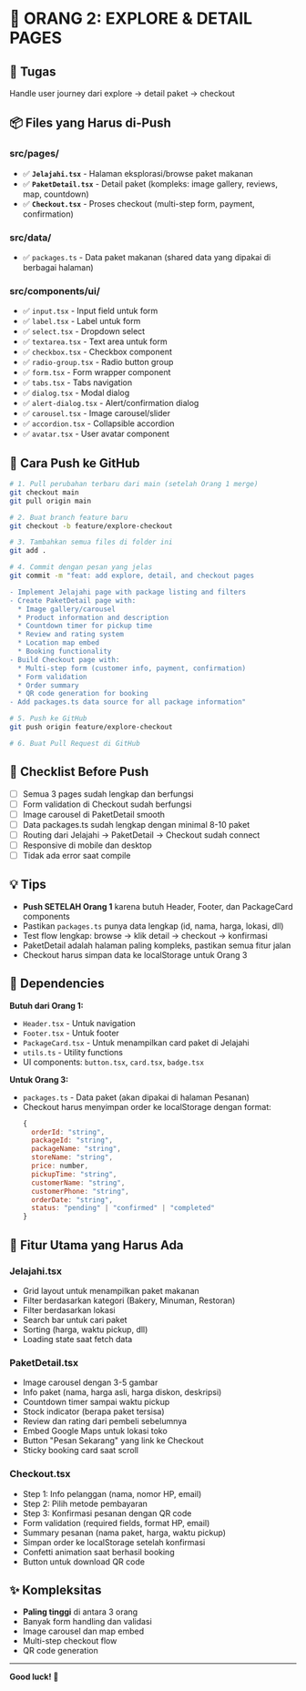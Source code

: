 # 👤 ORANG 2: EXPLORE & DETAIL PAGES

## 🎯 Tugas
Handle user journey dari explore → detail paket → checkout

## 📦 Files yang Harus di-Push

### src/pages/
- ✅ **`Jelajahi.tsx`** - Halaman eksplorasi/browse paket makanan
- ✅ **`PaketDetail.tsx`** - Detail paket (kompleks: image gallery, reviews, map, countdown)
- ✅ **`Checkout.tsx`** - Proses checkout (multi-step form, payment, confirmation)

### src/data/
- ✅ `packages.ts` - Data paket makanan (shared data yang dipakai di berbagai halaman)

### src/components/ui/
- ✅ `input.tsx` - Input field untuk form
- ✅ `label.tsx` - Label untuk form
- ✅ `select.tsx` - Dropdown select
- ✅ `textarea.tsx` - Text area untuk form
- ✅ `checkbox.tsx` - Checkbox component
- ✅ `radio-group.tsx` - Radio button group
- ✅ `form.tsx` - Form wrapper component
- ✅ `tabs.tsx` - Tabs navigation
- ✅ `dialog.tsx` - Modal dialog
- ✅ `alert-dialog.tsx` - Alert/confirmation dialog
- ✅ `carousel.tsx` - Image carousel/slider
- ✅ `accordion.tsx` - Collapsible accordion
- ✅ `avatar.tsx` - User avatar component

## 🚀 Cara Push ke GitHub

```bash
# 1. Pull perubahan terbaru dari main (setelah Orang 1 merge)
git checkout main
git pull origin main

# 2. Buat branch feature baru
git checkout -b feature/explore-checkout

# 3. Tambahkan semua files di folder ini
git add .

# 4. Commit dengan pesan yang jelas
git commit -m "feat: add explore, detail, and checkout pages

- Implement Jelajahi page with package listing and filters
- Create PaketDetail page with:
  * Image gallery/carousel
  * Product information and description
  * Countdown timer for pickup time
  * Review and rating system
  * Location map embed
  * Booking functionality
- Build Checkout page with:
  * Multi-step form (customer info, payment, confirmation)
  * Form validation
  * Order summary
  * QR code generation for booking
- Add packages.ts data source for all package information"

# 5. Push ke GitHub
git push origin feature/explore-checkout

# 6. Buat Pull Request di GitHub
```

## 📝 Checklist Before Push
- [ ] Semua 3 pages sudah lengkap dan berfungsi
- [ ] Form validation di Checkout sudah berfungsi
- [ ] Image carousel di PaketDetail smooth
- [ ] Data packages.ts sudah lengkap dengan minimal 8-10 paket
- [ ] Routing dari Jelajahi → PaketDetail → Checkout sudah connect
- [ ] Responsive di mobile dan desktop
- [ ] Tidak ada error saat compile

## 💡 Tips
- **Push SETELAH Orang 1** karena butuh Header, Footer, dan PackageCard components
- Pastikan `packages.ts` punya data lengkap (id, nama, harga, lokasi, dll)
- Test flow lengkap: browse → klik detail → checkout → konfirmasi
- PaketDetail adalah halaman paling kompleks, pastikan semua fitur jalan
- Checkout harus simpan data ke localStorage untuk Orang 3

## 🔗 Dependencies
**Butuh dari Orang 1:**
- `Header.tsx` - Untuk navigation
- `Footer.tsx` - Untuk footer
- `PackageCard.tsx` - Untuk menampilkan card paket di Jelajahi
- `utils.ts` - Utility functions
- UI components: `button.tsx`, `card.tsx`, `badge.tsx`

**Untuk Orang 3:**
- `packages.ts` - Data paket (akan dipakai di halaman Pesanan)
- Checkout harus menyimpan order ke localStorage dengan format:
  ```javascript
  {
    orderId: "string",
    packageId: "string",
    packageName: "string",
    storeName: "string",
    price: number,
    pickupTime: "string",
    customerName: "string",
    customerPhone: "string",
    orderDate: "string",
    status: "pending" | "confirmed" | "completed"
  }
  ```

## 🎯 Fitur Utama yang Harus Ada

### Jelajahi.tsx
- Grid layout untuk menampilkan paket makanan
- Filter berdasarkan kategori (Bakery, Minuman, Restoran)
- Filter berdasarkan lokasi
- Search bar untuk cari paket
- Sorting (harga, waktu pickup, dll)
- Loading state saat fetch data

### PaketDetail.tsx
- Image carousel dengan 3-5 gambar
- Info paket (nama, harga asli, harga diskon, deskripsi)
- Countdown timer sampai waktu pickup
- Stock indicator (berapa paket tersisa)
- Review dan rating dari pembeli sebelumnya
- Embed Google Maps untuk lokasi toko
- Button "Pesan Sekarang" yang link ke Checkout
- Sticky booking card saat scroll

### Checkout.tsx
- Step 1: Info pelanggan (nama, nomor HP, email)
- Step 2: Pilih metode pembayaran
- Step 3: Konfirmasi pesanan dengan QR code
- Form validation (required fields, format HP, email)
- Summary pesanan (nama paket, harga, waktu pickup)
- Simpan order ke localStorage setelah konfirmasi
- Confetti animation saat berhasil booking
- Button untuk download QR code

## ✨ Kompleksitas
- **Paling tinggi** di antara 3 orang
- Banyak form handling dan validasi
- Image carousel dan map embed
- Multi-step checkout flow
- QR code generation

---
**Good luck! 🚀**
